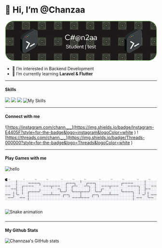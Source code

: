 # 👋 Hi, I’m @Chanzaa 
![banner](img/github-header-image.png)
- 👀 I’m interested in Backend Development
- 🌱 I’m currently learning **Laravel & Flutter**

<hr>

#### Skills


<img src="https://img.shields.io/badge/ChatGPT-74aa9c?style=for-the-badge&logo=openai&logoColor=white
"/> <img src="https://img.shields.io/badge/Flutter-02569B?style=for-the-badge&logo=flutter&logoColor=white
"/> <img src="https://img.shields.io/badge/Laravel-FF2D20?style=for-the-badge&logo=laravel&logoColor=white
"/>
![My Skills](https://skillicons.dev/icons?i=linux,flutter,laravel,)
<hr>

#### Connect with me 

![https://instagram.com/chann._._](https://img.shields.io/badge/Instagram-E4405F?style=for-the-badge&logo=instagram&logoColor=white
) ![https://threads.com/chann._._](https://img.shields.io/badge/Threads-000000?style=for-the-badge&logo=Threads&logoColor=white
)

<hr>

#### Play Games with me

![hello](https://media4.giphy.com/media/v1.Y2lkPTc5MGI3NjExeDJ3eXhjZjF4YWloMWpwNzduYTUxcjV6Z2NodXM4MWI4NWZqZ212byZlcD12MV9pbnRlcm5hbF9naWZfYnlfaWQmY3Q9Zw/3oz8xA9gtnyVDPZJHW/giphy.gif)

###

<picture>
  <source media="(prefers-color-scheme: dark)" srcset="https://raw.githubusercontent.com/Chanzaa/Chanzaa/output/pacman-contribution-graph-dark.svg">
  <source media="(prefers-color-scheme: light)" srcset="https://raw.githubusercontent.com/Chanzaa/Chanzaa/output/pacman-contribution-graph.svg">
  <img alt="pacman contribution graph" src="https://raw.githubusercontent.com/Chanzaa/Chanzaa/output/pacman-contribution-graph.svg">
</picture>

###

<img src="https://raw.githubusercontent.com/Chanzaa/Chanzaa/output/snake.svg" alt="Snake animation" />

###


<hr>

#### My Github Stats

![Channzaa's GitHub stats](https://github-readme-stats.vercel.app/api?username=Chanzaa&show_icons=true&theme=radical)


